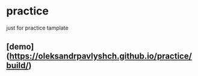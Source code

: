 # practice
just for practice tamplate
## [demo] (https://oleksandrpavlyshch.github.io/practice/build/)
